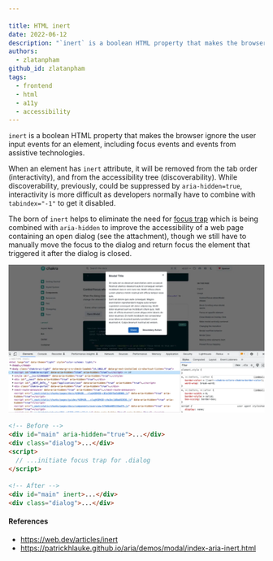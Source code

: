 ```yaml
---

title: HTML inert
date: 2022-06-12
description: "`inert` is a boolean HTML property that makes the browser ignore the user input events for an element, including focus events and events from assistive technologies."
authors:
  - zlatanpham
github_id: zlatanpham
tags:
  - frontend
  - html
  - a11y
  - accessibility
---
```


`inert` is a boolean HTML property that makes the browser ignore the user input events for an element, including focus events and events from assistive technologies.

When an element has `inert` attribute, it will be removed from the tab order (interactivity), and from the accessibility tree (discoverability). While discoverability, previously, could be suppressed by `aria-hidden=true`, interactivity is more difficult as developers normally have to combine with `tabindex="-1"` to get it disabled.

The born of `inert` helps to eliminate the need for [ focus trap]() which is being combined with `aria-hidden` to improve the accessibility of a web page containing an open dialog (see the attachment), though we still have to manually move the focus to the dialog and return focus the element that triggered it after the dialog is closed.

![](assets/html-inert_pasted-image-20220612104313.webp)

```html
<!-- Before -->
<div id="main" aria-hidden="true">...</div>
<div class="dialog">...</div>
<script>
  // ...initiate focus trap for .dialog
</script>

<!-- After -->
<div id="main" inert>...</div>
<div class="dialog">...</div>
```

#### References

- https://web.dev/articles/inert
- https://patrickhlauke.github.io/aria/demos/modal/index-aria-inert.html
